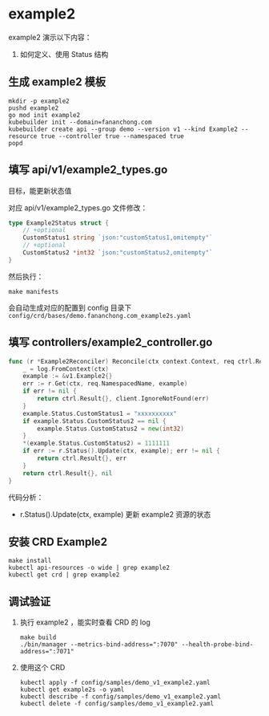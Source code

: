 # example2

example2 演示以下内容：
1. 如何定义、使用 Status 结构

## 生成 example2 模板

```shell
mkdir -p example2
pushd example2
go mod init example2
kubebuilder init --domain=fananchong.com
kubebuilder create api --group demo --version v1 --kind Example2 --resource true --controller true --namespaced true
popd
```

## 填写 api/v1/example2_types.go

目标，能更新状态值

对应 api/v1/example2_types.go 文件修改：

```go
type Example2Status struct {
	// +optional
	CustomStatus1 string `json:"customStatus1,omitempty"`
	// +optional
	CustomStatus2 *int32 `json:"customStatus2,omitempty"`
}
```

然后执行： 
```shell
make manifests
```

会自动生成对应的配置到 config 目录下 `config/crd/bases/demo.fananchong.com_example2s.yaml`


## 填写 controllers/example2_controller.go


```go
func (r *Example2Reconciler) Reconcile(ctx context.Context, req ctrl.Request) (ctrl.Result, error) {
	_ = log.FromContext(ctx)
	example := &v1.Example2{}
	err := r.Get(ctx, req.NamespacedName, example)
	if err != nil {
		return ctrl.Result{}, client.IgnoreNotFound(err)
	}
	example.Status.CustomStatus1 = "xxxxxxxxxx"
	if example.Status.CustomStatus2 == nil {
		example.Status.CustomStatus2 = new(int32)
	}
	*(example.Status.CustomStatus2) = 1111111
	if err := r.Status().Update(ctx, example); err != nil {
		return ctrl.Result{}, err
	}
	return ctrl.Result{}, nil
}
```

代码分析：
- r.Status().Update(ctx, example) 更新 example2 资源的状态


## 安装 CRD Example2

```
make install
kubectl api-resources -o wide | grep example2
kubectl get crd | grep example2
```


## 调试验证

1. 执行 example2 ，能实时查看 CRD 的 log
    ```shell
	make build
    ./bin/manager --metrics-bind-address=":7070" --health-probe-bind-address=":7071"
    ```

2. 使用这个 CRD
    ```shell
    kubectl apply -f config/samples/demo_v1_example2.yaml
    kubectl get example2s -o yaml
	kubectl describe -f config/samples/demo_v1_example2.yaml
    kubectl delete -f config/samples/demo_v1_example2.yaml
    ```